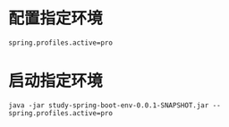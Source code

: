 
# 配置指定环境
    spring.profiles.active=pro

# 启动指定环境
    java -jar study-spring-boot-env-0.0.1-SNAPSHOT.jar --spring.profiles.active=pro

